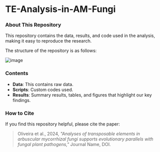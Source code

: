 # TE-Analysis-in-AM-Fungi

### About This Repository

This repository contains the data, results, and code used in the analysis, making it easy to reproduce the research.

The structure of the repository is as follows:

![image](https://github.com/user-attachments/assets/345228e6-b967-42b4-a050-e16ef5f843ac)


### Contents

- **Data**: This contains raw data.
- **Scripts**: Custom codes used.
- **Results**: Summary results, tables, and figures that highlight our key findings.

### How to Cite

If you find this repository helpful, please cite the paper:

> Oliveira et al., 2024, *"Analyses of transposable elements in arbuscular mycorrhizal fungi
supports evolutionary parallels with fungal plant pathogens,"* Journal Name, DOI.
